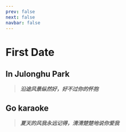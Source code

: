 ```yaml
---
prev: false
next: false
navbar: false
---
```


<script setup>
import PhotoItem from '../.vitepress/components/PhotoItem.vue'
import PhotoAlbum from '../.vitepress/components/PhotoAlbum.vue'
</script>

# First Date

## In Julonghu Park

> ***沿途风景纵然好，好不过你的怀抱***

<PhotoAlbum>
  <PhotoItem src="/photos/2025/0628_1.png"/>
  <PhotoItem src="/photos/2025/0628_2.png"/>
  <PhotoItem src="/photos/2025/0628_3.png"/>
</PhotoAlbum>

## Go karaoke

> ***夏天的风我永远记得，清清楚楚地说你爱我***

<PhotoAlbum>
  <PhotoItem src="/photos/2025/0628_4.png"/>
</PhotoAlbum>
